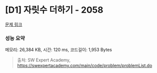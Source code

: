 # [D1] 자릿수 더하기 - 2058 

[문제 링크](https://swexpertacademy.com/main/code/problem/problemDetail.do?contestProbId=AV5QPRjqA10DFAUq) 

### 성능 요약

메모리: 26,384 KB, 시간: 120 ms, 코드길이: 1,953 Bytes



> 출처: SW Expert Academy, https://swexpertacademy.com/main/code/problem/problemList.do